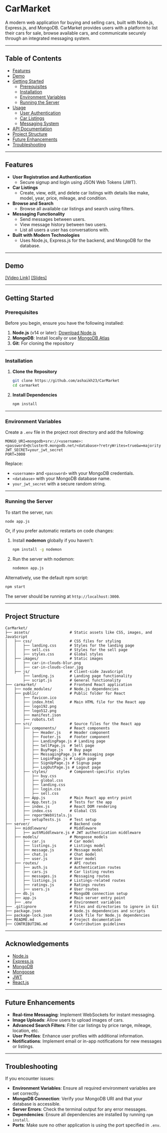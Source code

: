 # CarMarket

A modern web application for buying and selling cars, built with Node.js, Express.js, and MongoDB. CarMarket provides users with a platform to list their cars for sale, browse available cars, and communicate securely through an integrated messaging system.

---

## Table of Contents

- [Features](#features)
- [Demo](#demo)
- [Getting Started](#getting-started)
  - [Prerequisites](#prerequisites)
  - [Installation](#installation)
  - [Environment Variables](#environment-variables)
  - [Running the Server](#running-the-server)
- [Usage](#usage)
  - [User Authentication](#user-authentication)
  - [Car Listings](#car-listings)
  - [Messaging System](#messaging-system)
- [API Documentation](#api-documentation)
- [Project Structure](#project-structure)
- [Future Enhancements](#future-enhancements)
- [Troubleshooting](#troubleshooting)

---

## Features

- **User Registration and Authentication**
  - Secure signup and login using JSON Web Tokens (JWT).
- **Car Listings**
  - Create, view, edit, and delete car listings with details like make, model, year, price, mileage, and condition.
- **Browse and Search**
  - Browse all available car listings and search using filters.
- **Messaging Functionality**
  - Send messages between users.
  - View message history between two users.
  - List all users a user has conversations with.
- **Built with Modern Technologies**
  - Uses Node.js, Express.js for the backend, and MongoDB for the database.

---

## Demo

[\[Video Link\]](https://docs.google.com/presentation/d/1ldgNKpmf21U2AadLi0X_2iO4OqcrkyvaSQ0gs17Z6KE/edit#slide=id.g31d7fa6a2cd_0_40)
[\[Slides\]](https://docs.google.com/presentation/d/1ldgNKpmf21U2AadLi0X_2iO4OqcrkyvaSQ0gs17Z6KE/edit#slide=id.g31d7fa6a2cd_0_40)

---

## Getting Started

### Prerequisites

Before you begin, ensure you have the following installed:

1. **Node.js** (v14 or later): [Download Node.js](https://nodejs.org/)
2. **MongoDB**: Install locally or use [MongoDB Atlas](https://www.mongodb.com/cloud/atlas)
3. **Git**: For cloning the repository

---

### Installation

1. **Clone the Repository**

   ```bash
   git clone https://github.com/ashaikh23/CarMarket
   cd carmarket
   ```

2. **Install Dependencies**

   ```bash
   npm install
   ```

---

### Environment Variables

Create a `.env` file in the project root directory and add the following:

```env
MONGO_URI=mongodb+srv://<username>:<password>@cluster0.mongodb.net/<database>?retryWrites=true&w=majority
JWT_SECRET=your_jwt_secret
PORT=3000
```

Replace:

- `<username>` and `<password>` with your MongoDB credentials.
- `<database>` with your MongoDB database name.
- `your_jwt_secret` with a secure random string.

---

### Running the Server

To start the server, run:

```bash
node app.js
```

Or, if you prefer automatic restarts on code changes:

1. Install **nodemon** globally if you haven't:

   ```bash
   npm install -g nodemon
   ```

2. Run the server with nodemon:

   ```bash
   nodemon app.js
   ```

Alternatively, use the default npm script:

```bash
npm start
```

The server should be running at `http://localhost:3000`.

---

## Project Structure

```
CarMarket/
├── assets/                  # Static assets like CSS, images, and JavaScript
│   ├── css/                 # CSS files for styling
│   │   ├── landing.css      # Styles for the landing page
│   │   ├── sell.css         # Styles for the sell page
│   │   ├── styles.css       # Global styles
│   ├── images/              # Static images
│   │   ├── car-in-clouds-blur.png
│   │   ├── car-in-clouds-clear.jpg
│   ├── js/                  # Client-side JavaScript
│       ├── landing.js       # Landing page functionality
│       ├── script.js        # General functionality
├── carmarket/               # Frontend React application
│   ├── node_modules/        # Node.js dependencies
│   ├── public/              # Public folder for React
│   │   ├── favicon.ico
│   │   ├── index.html       # Main HTML file for the React app
│   │   ├── logo192.png
│   │   ├── logo512.png
│   │   ├── manifest.json
│   │   ├── robots.txt
│   ├── src/                 # Source files for the React app
│   │   ├── components/      # React components
│   │   │   ├── Header.js    # Header component
│   │   │   ├── Footer.js    # Footer component
│   │   │   ├── LandingPage.js # Landing page
│   │   │   ├── SellPage.js  # Sell page
│   │   │   ├── BuyPage.js   # Buy page
│   │   │   ├── MessagingPage.js # Messaging page
│   │   │   ├── LoginPage.js # Login page
│   │   │   ├── SignUpPage.js # Signup page
│   │   │   ├── LogOutPage.js # Logout page
│   │   ├── styles/          # Component-specific styles
│   │   │   ├── buy.css
│   │   │   ├── global.css
│   │   │   ├── landing.css
│   │   │   ├── login.css
│   │   │   ├── sell.css
│   │   ├── App.js           # Main React app entry point
│   │   ├── App.test.js      # Tests for the app
│   │   ├── index.js         # React DOM rendering
│   │   ├── index.css        # Global CSS
│   │   ├── reportWebVitals.js
│   │   ├── setupTests.js    # Test setup
├── server/                  # Backend code
│   ├── middleware/          # Middleware
│   │   ├── authMiddleware.js # JWT authentication middleware
│   ├── models/              # Mongoose models
│   │   ├── car.js           # Car model
│   │   ├── listings.js      # Listings model
│   │   ├── message.js       # Message model
│   │   ├── chat.js          # Chat model
│   │   ├── user.js          # User model
│   ├── routes/              # API routes
│   │   ├── auth.js          # Authentication routes
│   │   ├── cars.js          # Car listing routes
│   │   ├── messages.js      # Messaging routes
│   │   ├── listings.js      # Listings-related routes
│   │   ├── ratings.js       # Ratings routes
│   │   ├── users.js         # User routes
│   ├── db.js                # MongoDB connection setup
│   ├── app.js               # Main server entry point
│   ├── .env                 # Environment variables
├── .gitignore               # Files and directories to ignore in Git
├── package.json             # Node.js dependencies and scripts
├── package-lock.json        # Lock file for Node.js dependencies
├── README.md                # Project documentation
├── CONTRIBUTING.md          # Contribution guidelines

```

---

## Acknowledgements

- [Node.js](https://nodejs.org/)
- [Express.js](https://expressjs.com/)
- [MongoDB](https://www.mongodb.com/)
- [Mongoose](https://mongoosejs.com/)
- [JWT](https://jwt.io/)
- [React.js](https://reactjs.org/)

---

## Future Enhancements

- **Real-time Messaging**: Implement WebSockets for instant messaging.
- **Image Uploads**: Allow users to upload images of cars.
- **Advanced Search Filters**: Filter car listings by price range, mileage, location, etc.
- **User Profiles**: Enhance user profiles with additional information.
- **Notifications**: Implement email or in-app notifications for new messages or listings.

---

## Troubleshooting

If you encounter issues:

- **Environment Variables**: Ensure all required environment variables are set correctly.
- **MongoDB Connection**: Verify your MongoDB URI and that your database is accessible.
- **Server Errors**: Check the terminal output for any error messages.
- **Dependencies**: Ensure all dependencies are installed by running `npm install`.
- **Ports**: Make sure no other application is using the port specified in `.env`.